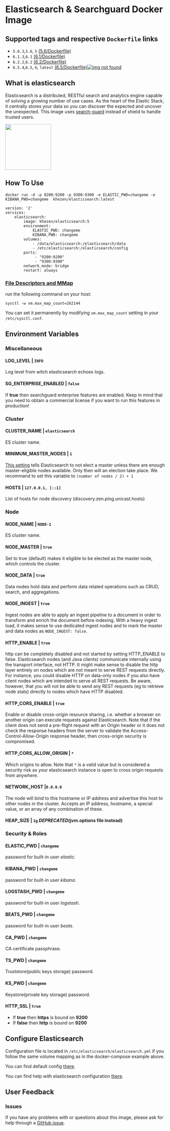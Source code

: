 # Elasticsearch & Searchguard Docker Image

## Supported tags and respective `Dockerfile` links

* `5.6.3`,`5.6`, `5` [(5.6/Dockerfile)](https://github.com/Khezen/docker-elasticsearch/blob/5.6/Dockerfile)
* `6.1.3`,`6.1` [(6.1/Dockerfile)](https://github.com/Khezen/docker-elasticsearch/blob/6.1/Dockerfile)
* `6.2.2`,`6.2` [(6.2/Dockerfile)](https://github.com/Khezen/docker-elasticsearch/blob/6.2/Dockerfile)
* `6.5.4`,`6.5`, `6`, `latest` [(6.5/Dockerfile)](https://github.com/Khezen/docker-elasticsearch/blob/6.5/Dockerfile)[![img not found](https://images.microbadger.com/badges/image/khezen/elasticsearch.svg)](https://hub.docker.com/r/khezen/elasticsearch/)

## What is elasticsearch

Elasticsearch is a distributed, RESTful search and analytics engine capable of solving a growing number of use cases. As the heart of the Elastic Stack, it centrally stores your data so you can discover the expected and uncover the unexpected.
This image uses [search-guard](https://github.com/floragunncom/search-guard) instead of shield to handle trusted users.

[<img src="https://static-www.elastic.co/fr/assets/blt9a26f88bfbd20eb5/icon-elasticsearch-bb.svg?q=802" width="144" height="144">](https://www.elastic.co/fr/products/elasticsearch)

## How To Use

```shell
docker run -d -p 9200:9200 -p 9300:9300 -e ELASTIC_PWD=changeme -e KIBANA_PWD=changeme  khezen/elasticsearch:latest
```

```shell
version: '2'
services:
    elasticsearch:
        image: khezen/elasticsearch:5
        environment:
            ELASTIC_PWD: changeme
            KIBANA_PWD: changeme
        volumes:
            - /data/elasticsearch:/elasticsearch/data
            - /etc/elasticsearch:/elasticsearch/config
        ports:
             - "9200:9200"
             - "9300:9300"
        network_mode: bridge
        restart: always
```

### [File Descriptors and MMap](https://www.elastic.co/guide/en/elasticsearch/guide/current/_file_descriptors_and_mmap.html)

run the following command on your host:

```shell
sysctl -w vm.max_map_count=262144
```

You can set it permanently by modifying `vm.max_map_count` setting in your `/etc/sysctl.conf`.

## Environment Variables

### Miscellaneous

#### LOG_LEVEL | `INFO`

Log level from witch elasticsearch echoes logs.

#### SG_ENTERPRISE_ENABLED | `false`

If **true** then searchguard enterprise features are enabled.
Keep in mind that you need to obtain a commercial license if you want to run this features in production!

### Cluster

#### CLUSTER_NAME | `elasticsearch`

ES cluster name.

#### MINIMUM_MASTER_NODES | `1`

[This setting]((https://www.elastic.co/guide/en/elasticsearch/guide/1.x/_important_configuration_changes.html#_minimum_master_nodes)) tells Elasticsearch to not elect a master unless there are enough master-eligible nodes available. Only then will an election take place.
We recommand to set this variable to `(number of nodes / 2) + 1`

#### HOSTS | `127.0.0.1, [::1]`

List of hosts for node discovery (discovery.zen.ping.unicast.hosts)

### Node

#### NODE_NAME | `NODE-1`

ES cluster name.

#### NODE_MASTER | `true`

Set to true (default) makes it eligible to be elected as the master node, which controls the cluster.

#### NODE_DATA | `true`

Data nodes hold data and perform data related operations such as CRUD, search, and aggregations.

#### NODE_INGEST | `true`

Ingest nodes are able to apply an ingest pipeline to a document in order to transform and enrich the document before indexing. With a heavy ingest load, it makes sense to use dedicated ingest nodes and to mark the master and data nodes as `NODE_INGEST: false`.

#### HTTP_ENABLE | `true`

http can be completely disabled and not started by setting HTTP_ENABLE to false. Elasticsearch nodes (and Java clients) communicate internally using the transport interface, not HTTP. It might make sense to disable the http layer entirely on nodes which are not meant to serve REST requests directly. For instance, you could disable HTTP on data-only nodes if you also have client nodes which are intended to serve all REST requests. Be aware, however, that you will not be able to send any REST requests (eg to retrieve node stats) directly to nodes which have HTTP disabled.

#### HTTP_CORS_ENABLE | `true`

Enable or disable cross-origin resource sharing, i.e. whether a browser on another origin can execute requests against Elasticsearch. Note that if the client does not send a pre-flight request with an Origin header or it does not check the response headers from the server to validate the Access-Control-Allow-Origin response header, then cross-origin security is compromised.

#### HTTP_CORS_ALLOW_ORIGIN | `*`

Which origins to allow. Note that `*` is a valid value but is considered a security risk as your elasticsearch instance is open to cross origin requests from anywhere.

#### NETWORK_HOST |`0.0.0.0`

The node will bind to this hostname or IP address and advertise this host to other nodes in the cluster. Accepts an IP address, hostname, a special value, or an array of any combination of these.

#### HEAP_SIZE | `1g` *DEPRECATED*(jvm.options file instead)

### Security & Roles

#### ELASTIC_PWD | `changeme`

password for built-in user *elastic*.

#### KIBANA_PWD | `changeme`

password for built-in user *kibana*.

#### LOGSTASH_PWD | `changeme`

password for built-in user *logstash*.

#### BEATS_PWD | `changeme`

password for built-in user *beats*.

#### CA_PWD | `changeme`

CA certificate passphrase.

#### TS_PWD | `changeme`

Truststore(public keys storage) password.

#### KS_PWD | `changeme`

Keystore(private key storage) password.

#### HTTP_SSL | `true`

* If **true** then **https** is bound on **9200**
* If **false** then **http** is bound on **9200**

## Configure Elasticsearch

Configuration file is located in `/etc/elasticsearch/elasticsearch.yml` if you follow the same volume mapping as in the docker-compose example above.

You can find default config [there](https://github.com/Khezen/docker-elasticsearch/blob/master/config/elasticsearch.yml).

You can find help with elasticsearch configuration [there](https://www.elastic.co/guide/en/elasticsearch/reference/current/settings.html).

## User Feedback

### Issues

If you have any problems with or questions about this image, please ask for help through a [GitHub issue](https://github.com/Khezen/docker-elasticsearch/issues).
